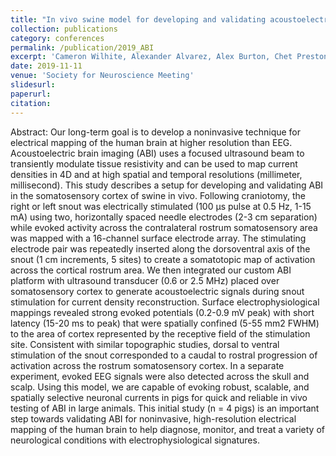 ```yaml
---
title: "In vivo swine model for developing and validating acoustoelectric brain imaging of neuronal current"
collection: publications
category: conferences
permalink: /publication/2019_ABI
excerpt: 'Cameron Wilhite, Alexander Alvarez, Alex Burton, Chet Preston, Katalin Gothard, Andy Fuglevand, Debbie Mustacich, Stephen L. Cowen, Russell S. Witte'
date: 2019-11-11
venue: 'Society for Neuroscience Meeting'
slidesurl:
paperurl:
citation:
---
```


Abstract: Our long-term goal is to develop a noninvasive technique for electrical mapping of the human brain at higher resolution than EEG. Acoustoelectric brain imaging (ABI) uses a focused ultrasound beam to transiently modulate tissue resistivity and can be used to map current densities in 4D and at high spatial and temporal resolutions (millimeter, millisecond). This study describes a setup for developing and validating ABI in the somatosensory cortex of swine in vivo. Following craniotomy, the right or left snout was electrically stimulated (100 µs pulse at 0.5 Hz, 1-15 mA) using two, horizontally spaced needle electrodes (2-3 cm separation) while evoked activity across the contralateral rostrum somatosensory area was mapped with a 16-channel surface electrode array. The stimulating electrode pair was repeatedly inserted along the dorsoventral axis of the snout (1 cm increments, 5 sites) to create a somatotopic map of activation across the cortical rostrum area. We then integrated our custom ABI platform with ultrasound transducer (0.6 or 2.5 MHz) placed over somatosensory cortex to generate acoustoelectric signals during snout stimulation for current density reconstruction. Surface electrophysiological mappings revealed strong evoked potentials (0.2-0.9 mV peak) with short latency (15-20 ms to peak) that were spatially confined (5-55 mm2 FWHM) to the area of cortex represented by the receptive field of the stimulation site. Consistent with similar topographic studies, dorsal to ventral stimulation of the snout corresponded to a caudal to rostral progression of activation across the rostrum somatosensory cortex. In a separate experiment, evoked EEG signals were also detected across the skull and scalp. Using this model, we are capable of evoking robust, scalable, and spatially selective neuronal currents in pigs for quick and reliable in vivo testing of ABI in large animals. This initial study (n = 4 pigs) is an important step towards validating ABI for noninvasive, high-resolution electrical mapping of the human brain to help diagnose, monitor, and treat a variety of neurological conditions with electrophysiological signatures.
